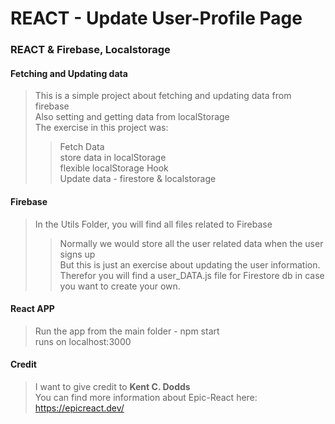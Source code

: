# REACT - Update User-Profile Page 
### REACT & Firebase, Localstorage

#### Fetching and Updating data 
> This is a simple project about fetching and updating data from firebase</br>
> Also setting and getting data from localStorage</br>
> The exercise in this project was:</br>
>> Fetch Data</br>
>> store data in localStorage</br>
>> flexible localStorage Hook</br>
>> Update data - firestore & localstorage </br>

#### Firebase
> In the Utils Folder, you will find all files related to Firebase</br>
>> Normally we would store all the user related data when the user signs up</br>
>> But this is just an exercise about updating the user information.</br>
>> Therefor you will find a user_DATA.js file for Firestore db in case you want to create your own.</br>

#### React APP
> Run the app from the main folder - npm start</br>
> runs on localhost:3000</br>

#### Credit
> I want to give credit to **Kent C. Dodds** </br>
> You can find more information about Epic-React here:</br> 
> https://epicreact.dev/</br>
